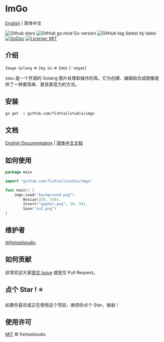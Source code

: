 # ImGo
[English](README.md) | 简体中文

![Github stars](https://img.shields.io/github/stars/fishtailstudio/imgo?style=social)
![GitHub go.mod Go version](https://img.shields.io/github/go-mod/go-version/fishtailstudio/imgo)
![GitHub tag (latest by date)](https://img.shields.io/github/v/tag/fishtailstudio/imgo)
[![GoDoc](https://godoc.org/github.com/fishtailstudio/imgo?status.svg)](https://pkg.go.dev/github.com/fishtailstudio/imgo)
[![License: MIT](https://img.shields.io/badge/License-MIT-yellow.svg)](https://opensource.org/licenses/MIT)

## 介绍

`Image Golang` => `Img Go` => `ImGo` `[ˈɪmɡəʊ]`

`ImGo` 是一个开源的 Golang 图片处理和操作的库。它为创建、编辑和合成图像提供了一种更简单、更具表现力的方法。

## 安装

```bash
go get -u github.com/fishtailstudio/imgo
```

## 文档

[English Documentation](https://imgo.gitbook.io/en/) | [简体中文文档](https://imgo.gitbook.io/cn/)

## 如何使用

```go
package main

import "github.com/fishtailstudio/imgo"

func main() {
    imgo.Load("background.png").
        Resize(250, 350).
        Insert("gopher.png", 50, 50).
        Save("out.png")
}
```

## 维护者

[@fishtailstudio](https://github.com/fishtailstudio)

## 如何贡献

非常欢迎大家[提交 Issue](https://github.com/fishtailstudio/imgo/issues/new) 或提交 Pull Request。

## 点个 Star ! ⭐

如果你喜欢或正在使用这个项目，麻烦你点个 Star，谢谢！

## 使用许可

[MIT](LICENSE) © fishtailstudio
